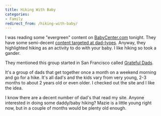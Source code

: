```yaml
---
title: Hiking With Baby
categories:
- Family
redirect_from: /hiking-with-baby/
---
```


I was reading some "evergreen" content on [BabyCenter.com](http://www.babycenter.com/) tonight. They have some semi-decent [content targeted at dad-types](http://www.babycenter.com/dads/). Anyway, they highlighted hiking as an activity to do with your baby. I like hiking so took a gander.

They mentioned this group started in San Francisco called [Grateful Dads](http://www.gratefuldads.com/missionstatement.html).

It's a group of dads that get together once a month on a weekend
morning and go for a hike. It's all dad's and the kids vary from very
young, 2-3 months to about 2 years old or even older. I checked out the
site and I like the idea.

I know there are a decent number of dad's that read my site. Anyone
interested in doing some daddy/baby hiking? Mazie is a little young
right now, but in a couple of months would be plenty old enough.
